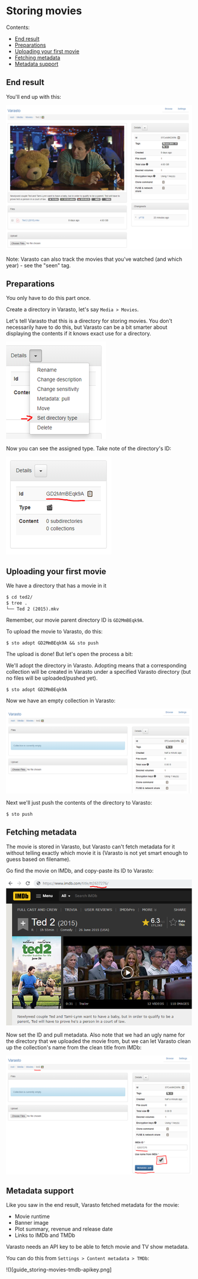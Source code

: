 Storing movies
==============

Contents:

- [End result](#end-result)
- [Preparations](#preparations)
- [Uploading your first movie](#uploading-your-first-movie)
- [Fetching metadata](#fetching-metadata)
- [Metadata support](#metadata-support)


End result
----------

You'll end up with this:

![](guide_storing-movies-endresult.png)

Note: Varasto can also track the movies that you've watched (and which year) - see the "seen" tag.


Preparations
------------

You only have to do this part once.

Create a directory in Varasto, let's say `Media > Movies`.

Let's tell Varasto that this is a directory for storing movies. You don't necessarily have
to do this, but Varasto can be a bit smarter about displaying the contents if it knows exact
use for a directory.

![](guide_storing-movies-directorytype.png)

Now you can see the assigned type. Take note of the directory's ID:

![](guide_storing-movies-directoryid.png)


Uploading your first movie
--------------------------

We have a directory that has a movie in it

```
$ cd ted2/
$ tree .
└── Ted 2 (2015).mkv
```

Remember, our movie parent directory ID is `GD2MmBEqk9A`.

To upload the movie to Varasto, do this:

```
$ sto adopt GD2MmBEqk9A && sto push
```

The upload is done! But let's open the process a bit:

We'll adopt the directory in Varasto. Adopting means that a corresponding collection will
be created in Varasto under a specified Varasto directory (but no files will be
uploaded/pushed yet).

```
$ sto adopt GD2MmBEqk9A
```

Now we have an empty collection in Varasto:

![](guide_storing-movies-adoption.png)

Next we'll just push the contents of the directory to Varasto:

```
$ sto push
```

Fetching metadata
-----------------

The movie is stored in Varasto, but Varasto can't fetch metadata for it without telling
exactly which movie it is (Varasto is not yet smart enough to guess based on filename).

Go find the movie on IMDb, and copy-paste its ID to Varasto:

![](guide_storing-movies-imdb-id.png)

Now set the ID and pull metadata. Also note that we had an ugly name for the directory
that we uploaded the movie from, but we can let Varasto clean up the collection's name
from the clean title from IMDb:

![](guide_storing-movies-pull-metadata.png)


Metadata support
----------------

Like you saw in the end result, Varasto fetched metadata for the movie:

- Movie runtime
- Banner image
- Plot summary, revenue and release date
- Links to IMDb and TMDb

Varasto needs an API key to be able to fetch movie and TV show metadata.

You can do this from `Settings > Content metadata > TMDb`:

!()[guide_storing-movies-tmdb-apikey.png]
